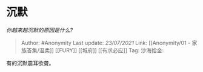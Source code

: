 # 沉默
*你越来越沉默的原因是什么?*

> Author: #Anonymity
> Last update: *23/07/2021*
> Link: [[Anonymity/01 - 家族答集/温柔]] [[FURY]] [[城府]] [[有求必应]]
> Tag:
> 沙海拾金:

有的沉默震耳欲聋。
